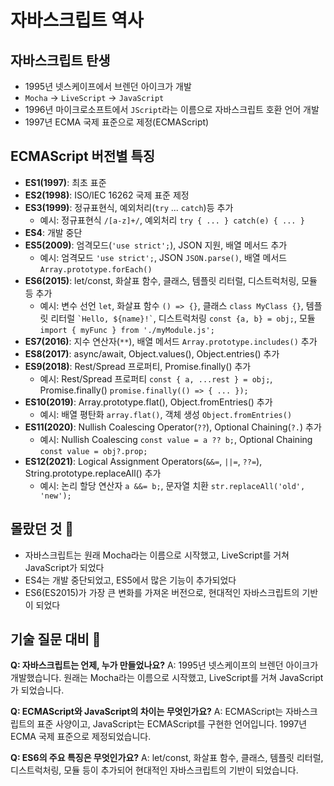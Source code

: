 # 자바스크립트 역사

## 자바스크립트 탄생

-   1995년 넷스케이프에서 브렌던 아이크가 개발
-   `Mocha` -> `LiveScript` -> `JavaScript`
-   1996년 마이크로소프트에서 `JScript`라는 이름으로 자바스크립트 호환 언어 개발
-   1997년 ECMA 국제 표준으로 제정(ECMAScript)

## ECMAScript 버전별 특징

-   **ES1(1997)**: 최초 표준
-   **ES2(1998)**: ISO/IEC 16262 국제 표준 제정
-   **ES3(1999)**: 정규표현식, 예외처리(`try` ... `catch`)등 추가
    -   예시: 정규표현식 `/[a-z]+/`, 예외처리 `try { ... } catch(e) { ... }`
-   **ES4**: 개발 중단
-   **ES5(2009)**: 엄격모드(`'use strict';`), JSON 지원, 배열 메서드 추가
    -   예시: 엄격모드 `'use strict';`, JSON `JSON.parse()`, 배열 메서드 `Array.prototype.forEach()`
-   **ES6(2015)**: let/const, 화살표 함수, 클래스, 템플릿 리터럴, 디스트럭처링, 모듈 등 추가
    -   예시: 변수 선언 `let`, 화살표 함수 `() => {}`, 클래스 `class MyClass {}`, 템플릿 리터럴 `` `Hello, ${name}!` ``, 디스트럭처링 `const {a, b} = obj;`, 모듈 `import { myFunc } from './myModule.js';`
-   **ES7(2016)**: 지수 연산자(`**`), 배열 메서드 `Array.prototype.includes()` 추가
-   **ES8(2017)**: async/await, Object.values(), Object.entries() 추가
-   **ES9(2018)**: Rest/Spread 프로퍼티, Promise.finally() 추가
    -   예시: Rest/Spread 프로퍼티 `const { a, ...rest } = obj;`, Promise.finally() `promise.finally(() => { ... });`
-   **ES10(2019)**: Array.prototype.flat(), Object.fromEntries() 추가
    -   예시: 배열 평탄화 `array.flat()`, 객체 생성 `Object.fromEntries()`
-   **ES11(2020)**: Nullish Coalescing Operator(`??`), Optional Chaining(`?.`) 추가
    -   예시: Nullish Coalescing `const value = a ?? b;`, Optional Chaining `const value = obj?.prop;`
-   **ES12(2021)**: Logical Assignment Operators(`&&=`, `||=`, `??=`), String.prototype.replaceAll() 추가
    -   예시: 논리 할당 연산자 `a &&= b;`, 문자열 치환 `str.replaceAll('old', 'new');`

## 몰랐던 것 📝

-   자바스크립트는 원래 Mocha라는 이름으로 시작했고, LiveScript를 거쳐 JavaScript가 되었다
-   ES4는 개발 중단되었고, ES5에서 많은 기능이 추가되었다
-   ES6(ES2015)가 가장 큰 변화를 가져온 버전으로, 현대적인 자바스크립트의 기반이 되었다

## 기술 질문 대비 🤔

**Q: 자바스크립트는 언제, 누가 만들었나요?**
A: 1995년 넷스케이프의 브렌던 아이크가 개발했습니다. 원래는 Mocha라는 이름으로 시작했고, LiveScript를 거쳐 JavaScript가 되었습니다.

**Q: ECMAScript와 JavaScript의 차이는 무엇인가요?**
A: ECMAScript는 자바스크립트의 표준 사양이고, JavaScript는 ECMAScript를 구현한 언어입니다. 1997년 ECMA 국제 표준으로 제정되었습니다.

**Q: ES6의 주요 특징은 무엇인가요?**
A: let/const, 화살표 함수, 클래스, 템플릿 리터럴, 디스트럭처링, 모듈 등이 추가되어 현대적인 자바스크립트의 기반이 되었습니다.
